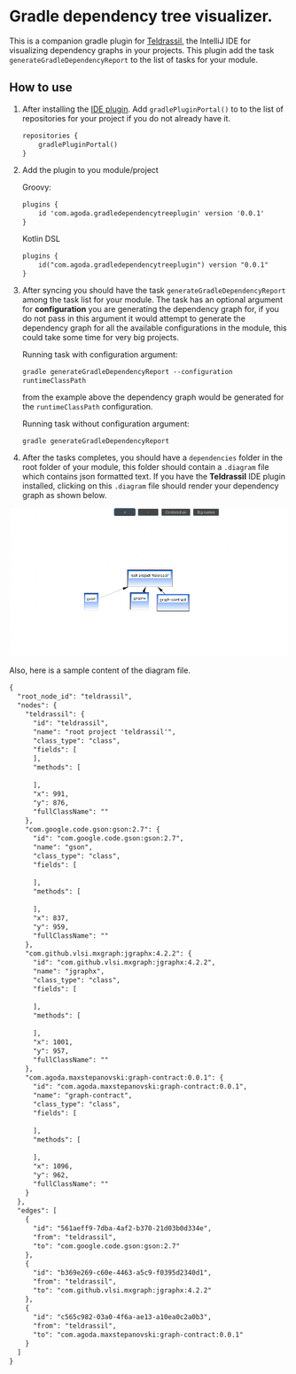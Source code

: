 # Gradle dependency tree visualizer.

This is a companion gradle plugin for [Teldrassil](https://plugins.jetbrains.com/plugin/20022-teldrassil), the IntelliJ IDE for visualizing dependency graphs in your projects. This plugin add the task `generateGradleDependencyReport` to the list of tasks for your module.

## How to use

1. After installing the [IDE plugin](https://plugins.jetbrains.com/plugin/20022-teldrassil).  Add `gradlePluginPortal()` to to the list of repositories for your project if  you do not already have it.

       repositories {   
           gradlePluginPortal()  
       }

2. Add the plugin to you module/project

   Groovy:

       plugins {
           id 'com.agoda.gradledependencytreeplugin' version '0.0.1'
       }
   Kotlin DSL

       plugins {
           id("com.agoda.gradledependencytreeplugin") version "0.0.1"
       }

3. After syncing you should have the task `generateGradleDependencyReport` among the task list for your module. The task has an optional argument for **configuration** you are generating the dependency graph for, if you do not pass in this argument it would attempt to generate the dependency graph for all the available configurations in the module, this could take some time for very big projects.

   Running task with configuration argument:

       gradle generateGradleDependencyReport --configuration runtimeClassPath
   from the example above the dependency graph would be generated for the `runtimeClassPath` configuration.

   Running task without configuration argument:

       gradle generateGradleDependencyReport

4. After the tasks completes, you should have a `dependencies` folder in the root folder of your module, this folder should contain a `.diagram` file which contains  json formatted text. If you have the **Teldrassil** IDE plugin installed, clicking on this `.diagram` file should render your dependency graph as shown below.

<img src="images/sample_gradle_dependency_graph_rendered.png" alt="Sample Dependency Graph"/>

Also, here is a sample content of the diagram file.

    {
      "root_node_id": "teldrassil",
      "nodes": {
        "teldrassil": {
          "id": "teldrassil",
          "name": "root project 'teldrassil'",
          "class_type": "class",
          "fields": [
          ],
          "methods": [
    
          ],
          "x": 991,
          "y": 876,
          "fullClassName": ""
        },
        "com.google.code.gson:gson:2.7": {
          "id": "com.google.code.gson:gson:2.7",
          "name": "gson",
          "class_type": "class",
          "fields": [
    
          ],
          "methods": [
    
          ],
          "x": 837,
          "y": 959,
          "fullClassName": ""
        },
        "com.github.vlsi.mxgraph:jgraphx:4.2.2": {
          "id": "com.github.vlsi.mxgraph:jgraphx:4.2.2",
          "name": "jgraphx",
          "class_type": "class",
          "fields": [
    
          ],
          "methods": [
    
          ],
          "x": 1001,
          "y": 957,
          "fullClassName": ""
        },
        "com.agoda.maxstepanovski:graph-contract:0.0.1": {
          "id": "com.agoda.maxstepanovski:graph-contract:0.0.1",
          "name": "graph-contract",
          "class_type": "class",
          "fields": [
    
          ],
          "methods": [
    
          ],
          "x": 1096,
          "y": 962,
          "fullClassName": ""
        }
      },
      "edges": [
        {
          "id": "561aeff9-7dba-4af2-b370-21d03b0d334e",
          "from": "teldrassil",
          "to": "com.google.code.gson:gson:2.7"
        },
        {
          "id": "b369e269-c60e-4463-a5c9-f0395d2340d1",
          "from": "teldrassil",
          "to": "com.github.vlsi.mxgraph:jgraphx:4.2.2"
        },
        {
          "id": "c565c982-03a0-4f6a-ae13-a10ea0c2a0b3",
          "from": "teldrassil",
          "to": "com.agoda.maxstepanovski:graph-contract:0.0.1"
        }
      ]
    }

